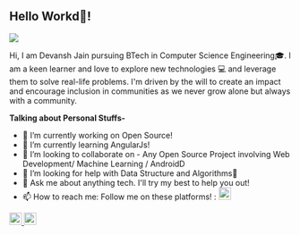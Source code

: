 ## Hello Workd👋!

![](https://visitor-badge.glitch.me/badge?page_id=DevanshJain07.DevanshJain07)
<br/>

Hi, I am Devansh Jain pursuing BTech in Computer Science Engineering🎓. I am a keen learner and love to explore new technologies 💻 and leverage them to solve real-life problems. I'm driven by the will to create an impact and encourage inclusion in communities as we never grow alone but always with a community.

**Talking about Personal Stuffs-**

- 🔭 I’m currently working on Open Source!
- 🌱 I’m currently learning AngularJs!
- 👯 I’m looking to collaborate on - Any Open Source Project involving Web Development/ Machine Learning / AndroidD 
- 🤔 I’m looking for help with Data Structure and Algorithms🥺
- 💬 Ask me about anything tech. I'll try my best to help you out!
- 📫 How to reach me: Follow me on these platforms! : <a href="https://twitter.com/Devansh81497666">
  <img alt="Devansh twitter | Twitter" width="22px" src="https://cdn.jsdelivr.net/npm/simple-icons@v3/icons/twitter.svg" />
</a>
<a href="https://www.linkedin.com/in/devansh-jain-8a8862176/">
  <img alt="Devansh LinkedIn" width="22px" src="https://cdn.jsdelivr.net/npm/simple-icons@v3/icons/linkedin.svg" />
</a>
<a href="https://www.instagram.com/devansh_jain07/">
  <img alt="Devansh Instagram" width="22px" src="https://cdn.jsdelivr.net/npm/simple-icons@v3/icons/instagram.svg" />
</a>

